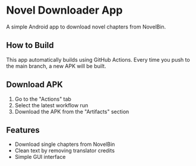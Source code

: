# Novel Downloader App

A simple Android app to download novel chapters from NovelBin.

## How to Build

This app automatically builds using GitHub Actions. Every time you push to the main branch, a new APK will be built.

## Download APK

1. Go to the "Actions" tab
2. Select the latest workflow run
3. Download the APK from the "Artifacts" section

## Features

- Download single chapters from NovelBin
- Clean text by removing translator credits
- Simple GUI interface
